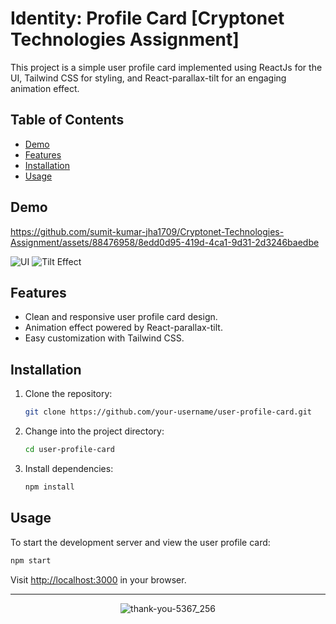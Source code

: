 # Identity: Profile Card [Cryptonet Technologies Assignment]

This project is a simple user profile card implemented using ReactJs for the UI, Tailwind CSS for styling, and React-parallax-tilt for an engaging animation effect.

## Table of Contents

- [Demo](#demo)
- [Features](#features)
- [Installation](#installation)
- [Usage](#usage)

## Demo

https://github.com/sumit-kumar-jha1709/Cryptonet-Technologies-Assignment/assets/88476958/8edd0d95-419d-4ca1-9d31-2d3246baedbe

![UI](https://github.com/sumit-kumar-jha1709/Cryptonet-Technologies-Assignment/assets/88476958/6194f776-94bc-4d6a-8e68-ef61add184e0)
![Tilt Effect](https://github.com/sumit-kumar-jha1709/Cryptonet-Technologies-Assignment/assets/88476958/116590ea-0693-4fe1-a901-decc0a46163d)

## Features

- Clean and responsive user profile card design.
- Animation effect powered by React-parallax-tilt.
- Easy customization with Tailwind CSS.

## Installation

1. Clone the repository:

   ```bash
   git clone https://github.com/your-username/user-profile-card.git
   ```

2. Change into the project directory:

   ```bash
   cd user-profile-card
   ```

3. Install dependencies:

   ```bash
   npm install
   ```

## Usage

To start the development server and view the user profile card:

```bash
npm start
```

Visit [http://localhost:3000](http://localhost:3000) in your browser.

---
<div align="center">
  
![thank-you-5367_256](https://github.com/sumit-kumar-jha1709/ATSInsightPro/assets/88476958/c6600d6c-720d-4659-9288-995e1a7042d8)
</div>

